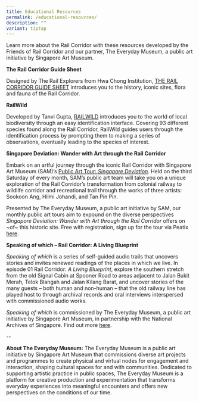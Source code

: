 ```yaml
---
title: Educational Resources
permalink: /educational-resources/
description: ""
variant: tiptap
---
```

<p>Learn more about the Rail Corridor with these resources developed by the
Friends of Rail Corridor and our partner, The Everyday Museum, a public
art initiative by Singapore Art Museum.</p>
<p><strong>The Rail Corridor Guide Sheet</strong>
</p>
<p>Designed by The Rail Explorers from Hwa Chong Institution, <a href="https://www.nparks.gov.sg/-/media/rail-corridor/rc-resources/trifold-guidesheet.ashx" rel="noopener noreferrer nofollow" target="_blank">THE RAIL CORRIDOR GUIDE SHEET</a> introduces
you to the history, iconic sites, flora and fauna of the Rail Corridor.</p>
<p><strong>RailWild</strong>
</p>
<p>Developed by Tanvi Gupta, <a href="http://railwild.org/" rel="noopener noreferrer nofollow" target="_blank">RAILWILD</a> introduces you to the world of
local biodiversity through an easy identification interface. Covering 93
different species found along the Rail Corridor, RailWild guides users
through the identification process by prompting them to making a series
of observations, eventually leading to the species of interest.</p>
<p><strong>Singapore Deviation: Wander with Art through the Rail Corridor</strong>
</p>
<p>Embark on an artful journey through the iconic Rail Corridor with Singapore
Art Museum (SAM)’s <a href="https://www.theeverydaymuseum.sg/event/public-art-tour-singapore-deviation/" rel="noopener noreferrer nofollow" target="_blank">Public Art Tour:&nbsp;</a><em><a href="https://www.theeverydaymuseum.sg/event/public-art-tour-singapore-deviation/" rel="noopener noreferrer nofollow" target="_blank">Singapore Deviation</a></em>.
Held on the third Saturday of every month, SAM’s public art team will take
you on a unique exploration of the Rail Corridor’s transformation from
colonial railway to wildlife corridor and recreational trail through the
works of three artists: Sookoon Ang, Hilmi Johandi, and Tan Pin Pin.</p>
<p>Presented by The Everyday Museum, a public art initiative by SAM,&nbsp;our
monthly public art tours aim to expound on the diverse perspectives <em>Singapore Deviation: Wander with Art through the Rail Corridor</em>&nbsp;offers
on ~of~ this historic site. Free with registration, sign up for the tour
via Peatix <a href="https://publicarttour-singaporedeviation3.peatix.com/" rel="noopener noreferrer nofollow" target="_blank">here</a>.</p>
<p><strong>Speaking of which – Rail Corridor: A Living Blueprint</strong>
</p>
<p><em>Speaking of which</em>&nbsp;is a series of self-guided audio trails
that uncovers stories and invites renewed readings of the places in which
we live. In episode 01 Rail Corridor: <em>A Living Blueprint</em>, explore
the southern stretch from the old Signal Cabin at Spooner Road to areas
adjacent to Jalan Bukit Merah, Telok Blangah and Jalan Kilang Barat, and
uncover stories of the many guests – both human and non-human – that the
old railway line has played host to through archival records and oral interviews
interspersed with commissioned audio works.</p>
<p><em>Speaking of which</em>&nbsp;is commissioned by The Everyday Museum,
a public art initiative by Singapore Art Museum, in partnership with the
National Archives of Singapore. Find out more <a href="https://www.theeverydaymuseum.sg/event/a-living-blueprint/" rel="noopener noreferrer nofollow" target="_blank">here</a>.</p>
<p>--</p>
<p><strong>About The Everyday Museum:</strong> The Everyday Museum is a public
art initiative by Singapore Art Museum that commissions diverse art projects
and programmes to create physical and virtual nodes for engagement and
interaction, shaping cultural spaces for and with communities. Dedicated
to supporting artistic practice in public spaces, The Everyday Museum is
a platform for creative production and experimentation that transforms
everyday experiences into meaningful encounters and offers new perspectives
on the conditions of our time.</p>